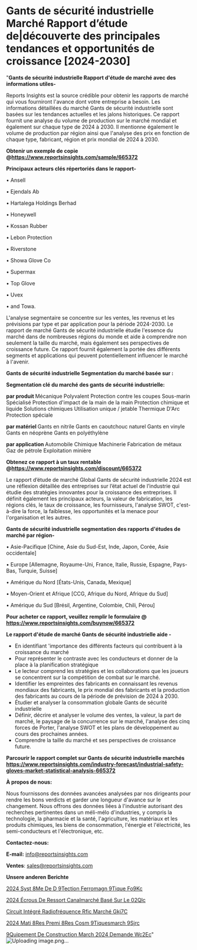 # Gants de sécurité industrielle Marché Rapport d’étude de|découverte des principales tendances et opportunités de croissance [2024-2030]

"<strong>Gants de sécurité industrielle Rapport d'étude de marché avec des informations utiles-</strong>

Reports Insights est la source crédible pour obtenir les rapports de marché qui vous fourniront l'avance dont votre entreprise a besoin. Les informations détaillées du marché Gants de sécurité industrielle sont basées sur les tendances actuelles et les jalons historiques. Ce rapport fournit une analyse du volume de production sur le marché mondial et également sur chaque type de 2024 à 2030. Il mentionne également le volume de production par région ainsi que l'analyse des prix en fonction de chaque type, fabricant, région et prix mondial de 2024 à 2030.

<strong><b>Obtenir un exemple de copie @</b></strong><a href=https://www.reportsinsights.com/sample/665372><strong><b>https://www.reportsinsights.com/sample/665372</b></strong></a>

<b>Principaux acteurs clés répertoriés dans le rapport-</b>

<b> </b>• Ansell

• Ejendals Ab

• Hartalega Holdings Berhad

• Honeywell

• Kossan Rubber

• Lebon Protection

• Riverstone

• Showa Glove Co

• Supermax

• Top Glove

• Uvex

• and Towa.

L'analyse segmentaire se concentre sur les ventes, les revenus et les prévisions par type et par application pour la période 2024-2030. Le rapport de marché Gants de sécurité industrielle étudie l'essence du marché dans de nombreuses régions du monde et aide à comprendre non seulement la taille du marché, mais également ses perspectives de croissance future. Ce rapport fournit également la portée des différents segments et applications qui peuvent potentiellement influencer le marché à l'avenir.

<strong>Gants de sécurité industrielle Segmentation du marché basée sur :</strong>

<strong> Segmentation clé du marché des gants de sécurité industrielle: </strong>

<strong> par produit </strong>
Mécanique
Polyvalent
Protection contre les coupes
Sous-marin
Spécialisé
Protection d'impact de la main de la main
Protection chimique et liquide
Solutions chimiques
Utilisation unique / jetable
Thermique
D'Arc
Protection spéciale

<strong> par matériel </strong>
Gants en nitrile
Gants en caoutchouc naturel
Gants en vinyle
Gants en néoprène
Gants en polyéthylène

<strong> par application </strong>
Automobile
Chimique
Machinerie
Fabrication de métaux
Gaz de pétrole
Exploitation minière

<strong><b>Obtenez ce rapport à un taux rentable @</b></strong><a href=https://www.reportsinsights.com/discount/665372><strong><b>https://www.reportsinsights.com/discount/665372</b></strong></a>

Le rapport d’étude de marché Global Gants de sécurité industrielle 2024 est une réflexion détaillée des entreprises sur l’état actuel de l’industrie qui étudie des stratégies innovantes pour la croissance des entreprises. Il définit également les principaux acteurs, la valeur de fabrication, les régions clés, le taux de croissance, les fournisseurs, l'analyse SWOT, c'est-à-dire la force, la faiblesse, les opportunités et la menace pour l'organisation et les autres.

<strong>Gants de sécurité industrielle segmentation des rapports d'études de marché par région-</strong>

• Asie-Pacifique [Chine, Asie du Sud-Est, Inde, Japon, Corée, Asie occidentale]

• Europe [Allemagne, Royaume-Uni, France, Italie, Russie, Espagne, Pays-Bas, Turquie, Suisse]

• Amérique du Nord [États-Unis, Canada, Mexique]

• Moyen-Orient et Afrique [CCG, Afrique du Nord, Afrique du Sud]

• Amérique du Sud [Brésil, Argentine, Colombie, Chili, Pérou]

<strong>Pour acheter ce rapport, veuillez remplir le formulaire @   <a href=https://www.reportsinsights.com/buynow/665372>https://www.reportsinsights.com/buynow/665372</a></strong>

<strong>Le rapport d'étude de marché Gants de sécurité industrielle aide -</strong>
<ul>
  <li>En identifiant 'importance des différents facteurs qui contribuent à la croissance du marché</li>
  <li>Pour représenter le contraste avec les conducteurs et donner de la place à la planification stratégique</li>
  <li>Le lecteur comprend les stratégies et les collaborations que les joueurs se concentrent sur la compétition de combat sur le marché.</li>
  <li>Identifier les empreintes des fabricants en connaissant les revenus mondiaux des fabricants, le prix mondial des fabricants et la production des fabricants au cours de la période de prévision de 2024 à 2030.</li>
  <li>Étudier et analyser la consommation globale Gants de sécurité industrielle</li>
  <li>Définir, décrire et analyser le volume des ventes, la valeur, la part de marché, le paysage de la concurrence sur le marché, l'analyse des cinq forces de Porter, l'analyse SWOT et les plans de développement au cours des prochaines années.</li>
  <li>Comprendre la taille du marché et ses perspectives de croissance future.</li>
</ul>

<strong>Parcourir le rapport complet sur Gants de sécurité industrielle marchés <a href=https://www.reportsinsights.com/industry-forecast/industrial-safety-gloves-market-statistical-analysis-665372>https://www.reportsinsights.com/industry-forecast/industrial-safety-gloves-market-statistical-analysis-665372</a></strong>

<strong>À propos de nous:</strong>

Nous fournissons des données avancées analysées par nos dirigeants pour rendre les bons verdicts et garder une longueur d'avance sur le changement. Nous offrons des données liées à l'industrie autorisant des recherches pertinentes dans un méli-mélo d'industries, y compris la technologie, la pharmacie et la santé, l'agriculture, les matériaux et les produits chimiques, les biens de consommation, l'énergie et l'électricité, les semi-conducteurs et l'électronique, etc.

<strong>Contactez-nous:</strong>

<strong>E-mail:</strong> <a href=mailto:info@reportsinsights.com>info@reportsinsights.com</a>

<strong>Ventes</strong>: <a href=mailto:sales@reportsinsights.com>sales@reportsinsights.com</a>

<strong>Unsere anderen Berichte</strong>

<a href=https://www.linkedin.com/pulse/2024-syst%C3%A8me-de-d%C3%A9tection-ferromagn%C3%A9tique-fo9kc/>2024 Syst 8Me De D 9Tection Ferromagn 9Tique Fo9Kc</a>

<a href=https://www.linkedin.com/pulse/2024-écrous-de-ressort-canalmarché-basé-sur-le-02qlc/>2024 Écrous De Ressort Canalmarché Basé Sur Le 02Qlc</a>

<a href=https://www.linkedin.com/pulse/circuit-intégré-radiofréquence-rfic-marché-gkj7c/>Circuit Intégré Radiofréquence Rfic Marché Gkj7C</a>

<a href=https://www.linkedin.com/pulse/2024-mati%C3%A8res-premi%C3%A8res-cosm%C3%A9tiquesmarch%C3%A9-9sjrc/>2024 Mati 8Res Premi 8Res Cosm 9Tiquesmarch 9Sjrc</a>

<a href=https://www.linkedin.com/pulse/%C3%A9quipement-de-construction-march%C3%A9-2024-demande-wc2ec/> 9Quipement De Construction March 2024 Demande Wc2Ec</a>"
![Uploading image.png…]()
